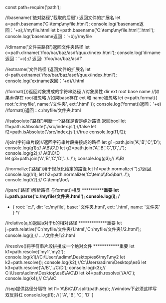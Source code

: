const path=require('path');

//basename('绝对路径','截取的后缀') 返回文件的扩展名
let a=path.basename('C:\\temp\\myfile.html');
console.log('basename返回：'+a);//myfile.html
let b=path.basename('C:\\temp\\myfile.html','.html');
console.log('basename返回：'+b);//myfile

//dirname('文件夹路径')返回文件夹路径
let c=path.dirname('/foo/bar/baz/asdf/quux/index.html');
console.log('dirname返回：'+c);// 返回: '/foo/bar/baz/asdf'

//extname('文件路径')返回文件的扩展名
let d=path.extname('/foo/bar/baz/asdf/quux/index.html');
console.log('extname返回：'+d)//.html

//format({})返回对象拼成的字符串路径
//对象属性 dir ext root base name
//如果dir存在 root被忽略
//如果base存在 ext 和 name被忽略
let e=path.format({
root:'c:/myfile',
name:'/文件夹',
ext:'.html'
});
console.log('format()返回：'+e) //format()返回：c:/myfile/文件夹.html

//isabsolute('路径')判断一个路径是否是绝对路径 返回bool
let f1=path.isAbsolute('./src/index.js');//false
let f2=path.isAbsolute('/src/index.js');//true
console.log(f1,f2);

//join(字符串片段)//返回字符串片段拼接成的路径
let g1=path.join('A','B','C','D');
console.log(g1);// A\B\C\D
let g2=path.join('A','B','C','D','./');
console.log(g2);// A\B\C\D\
let g3=path.join('A','B','C','D','../../');
console.log(g3);// A\B\

//normalize('路径')用于规范化给定的路径
let h1=path.normalize('');//返回.
console.log(h1);
let h2=path.normalize('C:\\temp\\\\foo\\bar\\..\\');
console.log(h2);// C:\temp\foo\

//pare('路径')解析路径 与format()相反 ************重要
let i=path.parse('c:/myfile/文件夹.html');
console.log(i);
/**
* { root: 'c:/',
dir: 'c:/myfile',
base: '文件夹.html',
ext: '.html',
name: '文件夹' }
*/


//relative(a,b)返回a对于b的相对路径 *************重要
let j=path.relative('C:/myfile/文件夹/1.html','C:/myfile/文件夹1/2.html');
console.log(j);// ..\..\文件夹1\2.html


//resolve()将字符串片段拼接成一个绝对文件 ************重要
let k1=path.resolve('my1','my2');
console.log(k1)//C:\Users\adimn\Desktop\es6\my1\my2
let k2=path.resolve();
console.log(k2);//C:\Users\adimn\Desktop\es6
let k3=path.resolve('A/B','../C/D');
console.log(k3);// C:\Users\adimn\Desktop\es6\A\C\D
let k4=path.resolve('/A/C');
console.log(k4);// C:\A\C


//sep提供路径分隔符
let l1='A\\B\\C\\D'.split(path.sep); //window下必须这样写 双反斜杠
console.log(l1); //[ 'A', 'B', 'C', 'D' ]